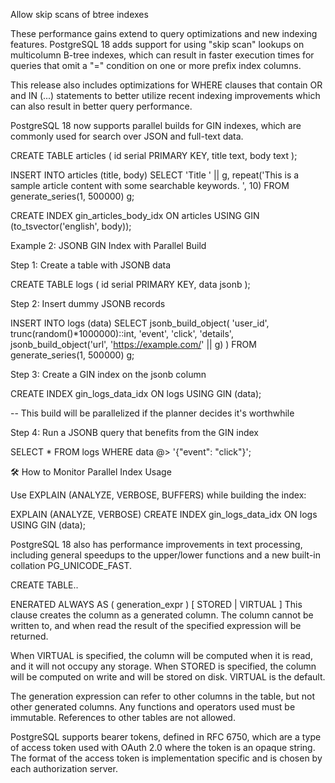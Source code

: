 Allow skip scans of btree indexes

These performance gains extend to query optimizations and new indexing features. PostgreSQL 18 adds support for using "skip scan" lookups on multicolumn B-tree indexes, which can result in faster execution times for queries that omit a "=" condition on one or more prefix index columns.

This release also includes optimizations for WHERE clauses that contain OR and IN (...) statements to better utilize recent indexing improvements which can also result in better query performance.

PostgreSQL 18 now supports parallel builds for GIN indexes, which are commonly used for search over JSON and full-text data. 

CREATE TABLE articles (
id serial PRIMARY KEY,
title text,
body text
);

INSERT INTO articles (title, body)
SELECT
'Title ' || g,
repeat('This is a sample article content with some searchable keywords. ', 10)
FROM generate_series(1, 500000) g;

CREATE INDEX gin_articles_body_idx ON articles
USING GIN (to_tsvector('english', body));

 Example 2: JSONB GIN Index with Parallel Build

Step 1: Create a table with JSONB data

CREATE TABLE logs (
id serial PRIMARY KEY,
data jsonb
);

Step 2: Insert dummy JSONB records

INSERT INTO logs (data)
SELECT jsonb_build_object(
'user_id', trunc(random()*1000000)::int,
'event', 'click',
'details', jsonb_build_object('url', 'https://example.com/' || g)
)
FROM generate_series(1, 500000) g;

Step 3: Create a GIN index on the jsonb column

CREATE INDEX gin_logs_data_idx ON logs
USING GIN (data);

-- This build will be parallelized if the planner decides it's worthwhile

Step 4: Run a JSONB query that benefits from the GIN index

SELECT *
FROM logs
WHERE data @> '{"event": "click"}';

🛠️ How to Monitor Parallel Index Usage

Use EXPLAIN (ANALYZE, VERBOSE, BUFFERS) while building the index:

EXPLAIN (ANALYZE, VERBOSE)
CREATE INDEX gin_logs_data_idx ON logs
USING GIN (data);


 PostgreSQL 18 also has performance improvements in text processing, including general speedups to the upper/lower functions and a new built-in collation PG_UNICODE_FAST.

CREATE TABLE..

ENERATED ALWAYS AS ( generation_expr ) [ STORED | VIRTUAL ] 
This clause creates the column as a generated column. The column cannot be written to, and when read the result of the specified expression will be returned.

When VIRTUAL is specified, the column will be computed when it is read, and it will not occupy any storage. When STORED is specified, the column will be computed on write and will be stored on disk. VIRTUAL is the default.

The generation expression can refer to other columns in the table, but not other generated columns. Any functions and operators used must be immutable. References to other tables are not allowed.


 PostgreSQL supports bearer tokens, defined in RFC 6750, which are a type of access token used with OAuth 2.0 where the token is an opaque string. The format of the access token is implementation specific and is chosen by each authorization server.
